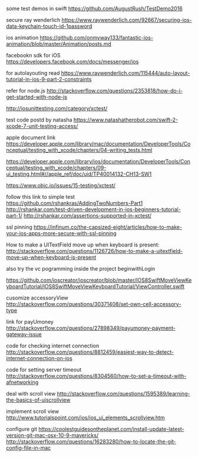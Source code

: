 some test demos in swift
https://github.com/AugustRush/TestDemo2016

secure ray wenderlich
https://www.raywenderlich.com/92667/securing-ios-data-keychain-touch-id-1password

ios animation
https://github.com/onmyway133/fantastic-ios-animation/blob/master/Animation/posts.md

facebookn sdk for iOS
https://developers.facebook.com/docs/messenger/ios

for autolayouting read 
https://www.raywenderlich.com/115444/auto-layout-tutorial-in-ios-9-part-2-constraints

refer for node.js 
http://stackoverflow.com/questions/2353818/how-do-i-get-started-with-node-js

http://iosunittesting.com/category/xctest/


test code postd by natasha
https://www.natashatherobot.com/swift-2-xcode-7-unit-testing-access/

apple document link
https://developer.apple.com/library/mac/documentation/DeveloperTools/Conceptual/testing_with_xcode/chapters/04-writing_tests.html

https://developer.apple.com/library/ios/documentation/DeveloperTools/Conceptual/testing_with_xcode/chapters/09-ui_testing.html#//apple_ref/doc/uid/TP40014132-CH13-SW1

https://www.objc.io/issues/15-testing/xctest/

follow this link to simple test 
https://github.com/rshankras/AddingTwoNumbers-Part1
http://rshankar.com/test-driven-development-in-ios-beginners-tutorial-part-1/
http://rshankar.com/assertions-supported-in-xctest/


ssl pinning
https://infinum.co/the-capsized-eight/articles/how-to-make-your-ios-apps-more-secure-with-ssl-pinning

How to make a UITextField move up when keyboard is present:
http://stackoverflow.com/questions/1126726/how-to-make-a-uitextfield-move-up-when-keyboard-is-present

also try the vc pogramming inside the project beginwithLogin

https://github.com/ioscreator/ioscreator/blob/master/IOS8SwiftMoveViewKeyboardTutorial/IOS8SwiftMoveViewKeyboardTutorial/ViewController.swift


cusomize accessoryView
http://stackoverflow.com/questions/30371408/set-own-cell-accessory-type

link for payUmoney
http://stackoverflow.com/questions/27898349/payumoney-payment-gateway-issue

code for checking internet connection
http://stackoverflow.com/questions/8812459/easiest-way-to-detect-internet-connection-on-ios

code for setting server timeout
http://stackoverflow.com/questions/8304560/how-to-set-a-timeout-with-afnetworking

deal with scroll view
http://stackoverflow.com/questions/1595389/learning-the-basics-of-uiscrollview

implement scroll view
http://www.tutorialspoint.com/ios/ios_ui_elements_scrollview.htm

configure git 
https://coolestguidesontheplanet.com/install-update-latest-version-git-mac-osx-10-9-mavericks/
http://stackoverflow.com/questions/16283280/how-to-locate-the-git-config-file-in-mac
